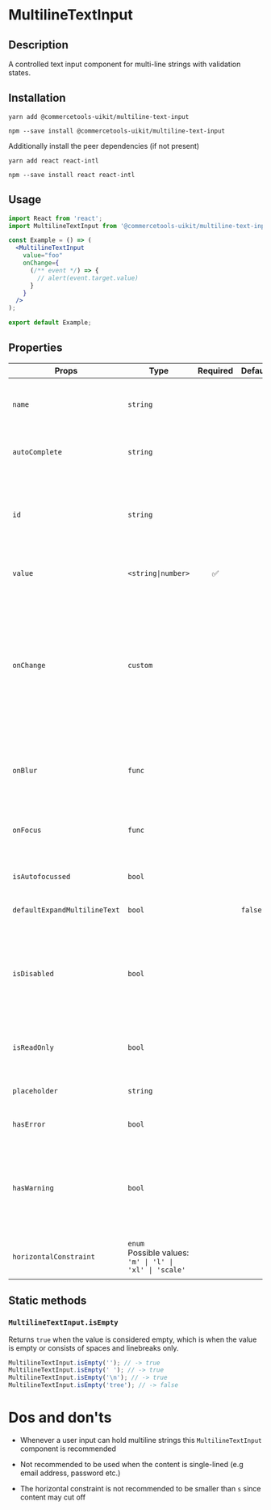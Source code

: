 <!-- THIS IS AN AUTOGENERATED FILE. DO NOT EDIT THIS FILE DIRECTLY. -->
<!-- This file is created by the `yarn generate-readme` script. -->

# MultilineTextInput

## Description

A controlled text input component for multi-line strings with validation states.

## Installation

```
yarn add @commercetools-uikit/multiline-text-input
```

```
npm --save install @commercetools-uikit/multiline-text-input
```

Additionally install the peer dependencies (if not present)

```
yarn add react react-intl
```

```
npm --save install react react-intl
```

## Usage

```jsx
import React from 'react';
import MultilineTextInput from '@commercetools-uikit/multiline-text-input';

const Example = () => (
  <MultilineTextInput
    value="foo"
    onChange={
      (/** event */) => {
        // alert(event.target.value)
      }
    }
  />
);

export default Example;
```

## Properties

| Props                        | Type                                                          | Required | Default | Description                                                                                                                                                  |
| ---------------------------- | ------------------------------------------------------------- | :------: | ------- | ------------------------------------------------------------------------------------------------------------------------------------------------------------ |
| `name`                       | `string`                                                      |          |         | Used as HTML name of the input component. property                                                                                                           |
| `autoComplete`               | `string`                                                      |          |         | Used as HTML `autocomplete` property                                                                                                                         |
| `id`                         | `string`                                                      |          |         | Used as HTML id property. An id is auto-generated when it is not specified.                                                                                  |
| `value`                      | `<string\|number>`                                            |    ✅    |         | Value of the input component.                                                                                                                                |
| `onChange`                   | `custom`                                                      |          |         | Called with an event containing the new value. Required when input is not read only. Parent should pass it back as value.<br /> Signature: `(event) => void` |
| `onBlur`                     | `func`                                                        |          |         | Called when input is blurred<br /> Signature: `(event) => void`                                                                                              |
| `onFocus`                    | `func`                                                        |          |         | Called when input is focused<br /> Signature: `(event) => void`                                                                                              |
| `isAutofocussed`             | `bool`                                                        |          |         | Focus the input on initial render                                                                                                                            |
| `defaultExpandMultilineText` | `bool`                                                        |          | `false` | Expands multiline text input initially                                                                                                                       |
| `isDisabled`                 | `bool`                                                        |          |         | Indicates that the input cannot be modified (e.g not authorised, or changes currently saving).                                                               |
| `isReadOnly`                 | `bool`                                                        |          |         | Indicates that the field is displaying read-only content                                                                                                     |
| `placeholder`                | `string`                                                      |          |         | Placeholder text for the input                                                                                                                               |
| `hasError`                   | `bool`                                                        |          |         | Indicates that input has errors                                                                                                                              |
| `hasWarning`                 | `bool`                                                        |          |         | Control to indicate on the input if there are selected values that are potentially invalid                                                                   |
| `horizontalConstraint`       | `enum`<br>Possible values:<br>`'m' \| 'l' \| 'xl' \| 'scale'` |          |         | Horizontal size limit of the input fields.                                                                                                                   |

## Static methods

### `MultilineTextInput.isEmpty`

Returns `true` when the value is considered empty, which is when the value is empty or consists of spaces and linebreaks only.

```js
MultilineTextInput.isEmpty(''); // -> true
MultilineTextInput.isEmpty(' '); // -> true
MultilineTextInput.isEmpty('\n'); // -> true
MultilineTextInput.isEmpty('tree'); // -> false
```

# Dos and don'ts

- Whenever a user input can hold multiline strings this `MultilineTextInput` component is recommended

- Not recommended to be used when the content is single-lined (e.g email address, password etc.)

- The horizontal constraint is not recommended to be smaller than `s` since content may cut off
